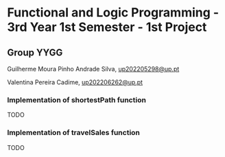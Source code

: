 # Functional and Logic Programming - 3rd Year 1st Semester - 1st Project

## Group YYGG

Guilherme Moura Pinho Andrade Silva, up202205298@up.pt

Valentina Pereira Cadime, up202206262@up.pt

### Implementation of shortestPath function

TODO

### Implementation of travelSales function

TODO
